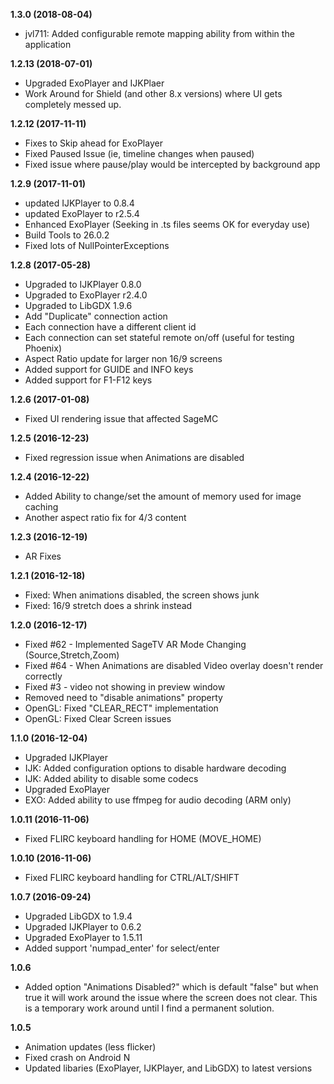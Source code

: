 **1.3.0 (2018-08-04)**
- jvl711: Added configurable remote mapping ability from within the application 

**1.2.13 (2018-07-01)**
- Upgraded ExoPlayer and IJKPlaer
- Work Around for Shield (and other 8.x versions) where UI gets completely messed up.


**1.2.12 (2017-11-11)**
- Fixes to Skip ahead for ExoPlayer
- Fixed Paused Issue (ie, timeline changes when paused)
- Fixed issue where pause/play would be intercepted by background app


**1.2.9 (2017-11-01)**
- updated IJKPlayer to 0.8.4
- updated ExoPlayer to r2.5.4
- Enhanced ExoPlayer (Seeking in .ts files seems OK for everyday use)
- Build Tools to 26.0.2
- Fixed lots of NullPointerExceptions

**1.2.8 (2017-05-28)**
- Upgraded to IJKPlayer 0.8.0
- Upgraded to ExoPlayer r2.4.0
- Upgraded to LibGDX 1.9.6
- Add "Duplicate" connection action
- Each connection have a different client id
- Each connection can set stateful remote on/off (useful for testing Phoenix)
- Aspect Ratio update for larger non 16/9 screens
- Added support for GUIDE and INFO keys
- Added support for F1-F12 keys

**1.2.6 (2017-01-08)**
- Fixed UI rendering issue that affected SageMC

**1.2.5 (2016-12-23)**
- Fixed regression issue when Animations are disabled

**1.2.4 (2016-12-22)**
- Added Ability to change/set the amount of memory used for image caching
- Another aspect ratio fix for 4/3 content

**1.2.3 (2016-12-19)**
- AR Fixes

**1.2.1 (2016-12-18)**
- Fixed: When animations disabled, the screen shows junk
- Fixed: 16/9 stretch does a shrink instead

**1.2.0 (2016-12-17)**
- Fixed #62 - Implemented SageTV AR Mode Changing (Source,Stretch,Zoom)
- Fixed #64 - When Animations are disabled Video overlay doesn't render correctly
- Fixed #3 - video not showing in preview window
- Removed need to "disable animations" property
- OpenGL: Fixed "CLEAR_RECT" implementation
- OpenGL: Fixed Clear Screen issues

**1.1.0 (2016-12-04)**
- Upgraded IJKPlayer
- IJK: Added configuration options to disable hardware decoding
- IJK: Added ability to disable some codecs
- Upgraded ExoPlayer
- EXO: Added ability to use ffmpeg for audio decoding (ARM only)

**1.0.11 (2016-11-06)**
- Fixed FLIRC keyboard handling for HOME (MOVE_HOME)

**1.0.10 (2016-11-06)**
- Fixed FLIRC keyboard handling for CTRL/ALT/SHIFT

**1.0.7 (2016-09-24)**
- Upgraded LibGDX to 1.9.4
- Upgraded IJKPlayer to 0.6.2
- Upgraded ExoPlayer to 1.5.11
- Added support 'numpad_enter' for select/enter

**1.0.6**
- Added option "Animations Disabled?" which is default "false" but when true it will work around the issue where the screen does not clear.  This is a temporary work around until I find a permanent solution.

**1.0.5**
- Animation updates (less flicker)
- Fixed crash on Android N
- Updated libaries (ExoPlayer, IJKPlayer, and LibGDX) to latest versions